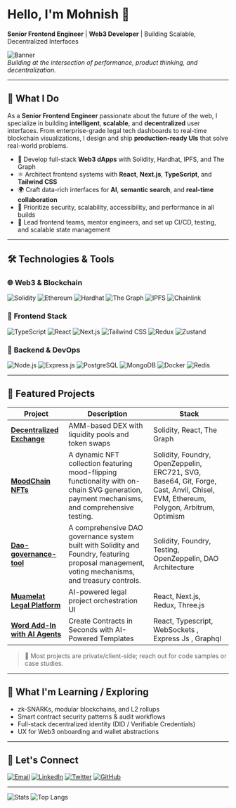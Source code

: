 # Hello, I'm Mohnish 👋  
**Senior Frontend Engineer** | **Web3 Developer** | Building Scalable, Decentralized Interfaces

![Banner](https://raw.githubusercontent.com/mohnishdev/mohnishdev/main/assets/banner.gif)  
*Building at the intersection of performance, product thinking, and decentralization.*

---

## 🚀 What I Do

As a **Senior Frontend Engineer** passionate about the future of the web, I specialize in building **intelligent**, **scalable**, and **decentralized** user interfaces. From enterprise-grade legal tech dashboards to real-time blockchain visualizations, I design and ship **production-ready UIs** that solve real-world problems.

- 🔗 Develop full-stack **Web3 dApps** with Solidity, Hardhat, IPFS, and The Graph  
- ⚛️ Architect frontend systems with **React**, **Next.js**, **TypeScript**, and **Tailwind CSS**  
- 🌍 Craft data-rich interfaces for **AI**, **semantic search**, and **real-time collaboration**  
- 🔐 Prioritize security, scalability, accessibility, and performance in all builds  
- 🧠 Lead frontend teams, mentor engineers, and set up CI/CD, testing, and scalable state management  

---

## 🛠️ Technologies & Tools

### 🌐 **Web3 & Blockchain**
![Solidity](https://img.shields.io/badge/Solidity-%23363636.svg?style=for-the-badge&logo=solidity&logoColor=white)
![Ethereum](https://img.shields.io/badge/Ethereum-3C3C3D?style=for-the-badge&logo=ethereum&logoColor=white)
![Hardhat](https://img.shields.io/badge/Hardhat-FFF100?style=for-the-badge&logo=hardhat&logoColor=black)
![The Graph](https://img.shields.io/badge/TheGraph-5A3E85?style=for-the-badge&logo=the-graph&logoColor=white)
![IPFS](https://img.shields.io/badge/IPFS-65C2CB?style=for-the-badge&logo=ipfs&logoColor=white)
![Chainlink](https://img.shields.io/badge/Chainlink-375BD2?style=for-the-badge&logo=chainlink&logoColor=white)

### 🎯 **Frontend Stack**
![TypeScript](https://img.shields.io/badge/TypeScript-007ACC?style=for-the-badge&logo=typescript&logoColor=white)
![React](https://img.shields.io/badge/React-20232A?style=for-the-badge&logo=react&logoColor=61DAFB)
![Next.js](https://img.shields.io/badge/Next.js-000000?style=for-the-badge&logo=nextdotjs&logoColor=white)
![Tailwind CSS](https://img.shields.io/badge/Tailwind_CSS-38B2AC?style=for-the-badge&logo=tailwind-css&logoColor=white)
![Redux](https://img.shields.io/badge/Redux-593D88?style=for-the-badge&logo=redux&logoColor=white)
![Zustand](https://img.shields.io/badge/Zustand-%23000000.svg?style=for-the-badge&logo=data:image/svg+xml;base64,...&logoColor=white)

### 🧰 **Backend & DevOps**
![Node.js](https://img.shields.io/badge/Node.js-339933?style=for-the-badge&logo=nodedotjs&logoColor=white)
![Express.js](https://img.shields.io/badge/Express.js-000000?style=for-the-badge&logo=express&logoColor=white)
![PostgreSQL](https://img.shields.io/badge/PostgreSQL-4169E1?style=for-the-badge&logo=postgresql&logoColor=white)
![MongoDB](https://img.shields.io/badge/MongoDB-47A248?style=for-the-badge&logo=mongodb&logoColor=white)
![Docker](https://img.shields.io/badge/Docker-2496ED?style=for-the-badge&logo=docker&logoColor=white)
![Redis](https://img.shields.io/badge/Redis-DC382D?style=for-the-badge&logo=redis&logoColor=white)

---

## 💼 Featured Projects

| Project | Description | Stack |
|--------|-------------|-------|
| [**Decentralized Exchange**](https://github.com/mohnishdev/dex) | AMM-based DEX with liquidity pools and token swaps | Solidity, React, The Graph |
| [**MoodChain NFTs**](https://github.com/mohnishdev/EmotionNFT) | A dynamic NFT collection featuring mood-flipping functionality with on-chain SVG generation, payment mechanisms, and comprehensive testing. |Solidity, Foundry, OpenZeppelin, ERC721, SVG, Base64, Git, Forge, Cast, Anvil, Chisel, EVM, Ethereum, Polygon, Arbitrum, Optimism |
| [**Dao-governance-tool**](https://github.com/mohnishdev/decentralized-governance-system) | A comprehensive DAO governance system built with Solidity and Foundry, featuring proposal management, voting mechanisms, and treasury controls. | Solidity, Foundry, Testing, OpenZeppelin, DAO Architecture |
| [**Muamelat Legal Platform**](https://www.mecellem.com/en/products/muamelat) | AI-powered legal project orchestration UI | React, Next.js, Redux, Three.js |
| [**Word Add-In with AI Agents**](https://www.mecellem.com/en/products/muellif) |Create Contracts in Seconds with AI-Powered Templates | React, Typescript, WebSockets , Express Js , Graphql |

> 📌 Most projects are private/client-side; reach out for code samples or case studies.

---

## 🧠 What I'm Learning / Exploring
- zk-SNARKs, modular blockchains, and L2 rollups  
- Smart contract security patterns & audit workflows  
- Full-stack decentralized identity (DID / Verifiable Credentials)  
- UX for Web3 onboarding and wallet abstractions  

---

## 📢 Let's Connect

[![Email](https://img.shields.io/badge/Email-FF4088?style=for-the-badge&logo=gmail&logoColor=white)](mailto:devmohnishsharma@gmail.com)
[![LinkedIn](https://img.shields.io/badge/LinkedIn-0A66C2?style=for-the-badge&logo=linkedin&logoColor=white)](https://linkedin.com/in/mohnishdev)
[![Twitter](https://img.shields.io/badge/Twitter-1DA1F2?style=for-the-badge&logo=twitter&logoColor=white)](https://twitter.com/yourhandle)
[![GitHub](https://img.shields.io/badge/GitHub-181717?style=for-the-badge&logo=github&logoColor=white)](https://github.com/mohnishdev)

---

![Stats](https://github-readme-stats.vercel.app/api?username=mohnishdev&show_icons=true&theme=radical)
![Top Langs](https://github-readme-stats.vercel.app/api/top-langs/?username=mohnishdev&layout=compact&theme=radical)
